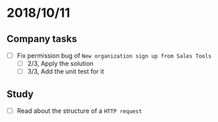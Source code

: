 # 2018/10/11

## Company tasks
- [ ] Fix permission bug of `New organization sign up from Sales Tools`
   - [ ] 2/3, Apply the solution
   - [ ] 3/3, Add the unit test for it

## Study
- [ ] Read about the structure of a `HTTP request`
